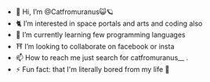 - 👋 Hi, I’m @Catfromuranus😺🪐
- 🐈 I’m interested in space portals and arts and coding also
- 🌱 I’m currently learning few programming languages  
- ⛩️ I’m looking to collaborate on facebook or insta 
- 📫 How to reach me just search for catfromuranus__ .
- ⚡ Fun fact: that I'm literally bored from my life 🦤

<!---
Catfromuranus/Catfromuranus is a ✨ special ✨ repository because its`README.md` (this file) appears on your GitHub profile.
You can click the Preview link to take a look at your changes.
--->
